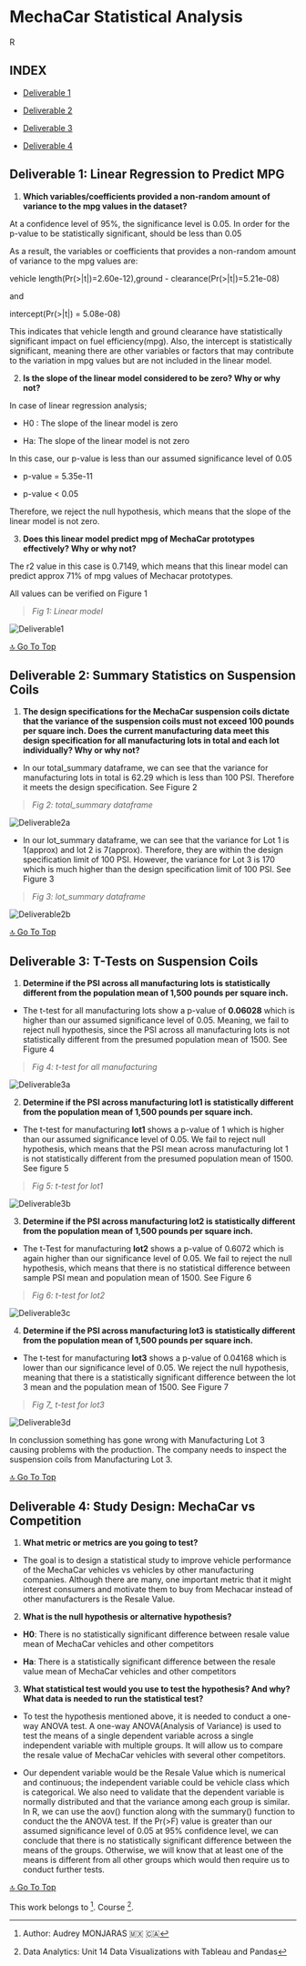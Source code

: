 # **MechaCar Statistical Analysis**
R

## **INDEX**

- [Deliverable 1](#deliverable-1-linear-regression-to-predict-mpg)

- [Deliverable 2](#deliverable-2-summary-statistics-on-suspension-coils)

- [Deliverable 3](#deliverable-3-t-tests-on-suspension-coils)

- [Deliverable 4](#deliverable-4-study-design-mechacar-vs-competition)


## **Deliverable 1: Linear Regression to Predict MPG**

1. **Which variables/coefficients provided a non-random amount of variance to the mpg values in the dataset?**

At a confidence level of 95%, the significance level is 0.05. In order for the p-value to be statistically significant,  should be less than 0.05

As a result, the variables or coefficients that provides a non-random amount of variance to the mpg values are:

vehicle length(Pr(>|t|)=2.60e-12),ground - clearance(Pr(>|t|)=5.21e-08)

and

intercept(Pr(>|t|) = 5.08e-08)

This indicates that vehicle length and ground clearance have statistically significant impact on fuel efficiency(mpg). Also, the intercept is statistically significant, meaning there are other variables or factors that may contribute to the variation in mpg values but are not included in the linear model.

2. **Is the slope of the linear model considered to be zero? Why or why not?**

In case of linear regression analysis;

- H0 : The slope of the linear model is zero

- Ha: The slope of the linear model is not zero

In this case, our p-value is less than our assumed significance level of 0.05

- p-value = 5.35e-11

- p-value < 0.05

Therefore, we reject the null hypothesis, which means that the slope of the linear model is not zero.

3. **Does this linear model predict mpg of MechaCar prototypes effectively? Why or why not?**

The r2 value in this case is 0.7149, which means that this linear model can predict approx 71% of mpg values of Mechacar prototypes.

All values can be verified on Figure 1

> *Fig 1: Linear model*

![Deliverable1](https://github.com/amonjaras/MechaCar_Statistical_Analysis/blob/main/Images/deliv1.png)

[:top: Go To Top](#index)

## **Deliverable 2: Summary Statistics on Suspension Coils**

1. **The design specifications for the MechaCar suspension coils dictate that the variance of the suspension coils must not exceed 100 pounds per square inch. Does the current manufacturing data meet this design specification for all manufacturing lots in total and each lot individually? Why or why not?**

- In our total_summary dataframe, we can see that the variance for manufacturing lots in total is 62.29 which is less than 100 PSI. Therefore it meets the design specification. See Figure 2

> *Fig 2: total_summary dataframe*

![Deliverable2a](https://github.com/amonjaras/MechaCar_Statistical_Analysis/blob/main/Images/deliv2_1.png)

- In our lot_summary dataframe, we can see that the variance for Lot 1 is 1(approx) and lot 2 is 7(approx). Therefore, they are within the design specification limit of 100 PSI. However, the variance for Lot 3 is 170 which is much higher than the design specification limit of 100 PSI. See Figure 3

> *Fig 3: lot_summary dataframe*

![Deliverable2b](https://github.com/amonjaras/MechaCar_Statistical_Analysis/blob/main/Images/deliv2_2.png)

[:top: Go To Top](#index)

## **Deliverable 3: T-Tests on Suspension Coils**

1. **Determine if the PSI across all manufacturing lots is statistically different from the population mean of 1,500 pounds per square inch.**

- The t-test for all manufacturing lots show a p-value of **0.06028** which is higher than our assumed significance level of 0.05.
Meaning, we fail to reject null hypothesis, since the PSI across all manufacturing lots is not statistically different from the presumed population mean of 1500. See Figure 4

> *Fig 4: t-test for all manufacturing*

![Deliverable3a](https://github.com/amonjaras/MechaCar_Statistical_Analysis/blob/main/Images/deliv3_1.png)

2. **Determine if the PSI across manufacturing lot1 is statistically different from the population mean of 1,500 pounds per square inch.**

- The t-test for manufacturing **lot1** shows a p-value of 1 which is higher than our assumed significance level of 0.05.
We fail to reject null hypothesis, which means that the PSI mean across manufacturing lot 1 is not statistically different from the presumed population mean of 1500. See figure 5

> *Fig 5: t-test for lot1*

![Deliverable3b](https://github.com/amonjaras/MechaCar_Statistical_Analysis/blob/main/Images/deliv3_2.png)

3. **Determine if the PSI across manufacturing lot2 is statistically different from the population mean of 1,500 pounds per square inch.**

- The t-Test for manufacturing **lot2** shows a p-value of 0.6072 which is again higher than our significance level of 0.05.
We fail to reject the null hypothesis, which means that there is no statistical difference between sample PSI mean and population mean of 1500. See Figure 6

> *Fig 6: t-test for lot2*

![Deliverable3c](https://github.com/amonjaras/MechaCar_Statistical_Analysis/blob/main/Images/deliv3_3.png)

4. **Determine if the PSI across manufacturing lot3 is statistically different from the population mean of 1,500 pounds per square inch.**

- The t-test for manufacturing **lot3** shows a p-value of 0.04168 which is lower than our significance level of 0.05.
We reject the null hypothesis, meaning that there is a statistically significant difference between the lot 3 mean and the population mean of 1500. See Figure 7

> *Fig 7_ t-test for lot3*

![Deliverable3d](https://github.com/amonjaras/MechaCar_Statistical_Analysis/blob/main/Images/deliv3_4.png)

In conclussion something has gone wrong with Manufacturing Lot 3 causing problems with the production. The company needs to inspect the suspension coils from Manufacturing Lot 3.

[:top: Go To Top](#index)

## **Deliverable 4: Study Design: MechaCar vs Competition**

1. **What metric or metrics are you going to test?**

- The goal is to design a statistical study to improve vehicle performance of the MechaCar vehicles vs vehicles by other manufacturing companies. Although there are many, one important metric that it might interest consumers and motivate them to buy from Mechacar instead of other manufacturers is the Resale Value.

2. **What is the null hypothesis or alternative hypothesis?**

- **H0**: There is no statistically significant difference between resale value mean of MechaCar vehicles and other competitors

- **Ha**: There is a statistically significant difference between the resale value mean of MechaCar vehicles and other competitors

3. **What statistical test would you use to test the hypothesis? And why?
What data is needed to run the statistical test?**

- To test the hypothesis mentioned above, it is needed to conduct a one-way ANOVA test. A one-way ANOVA(Analysis of Variance) is used to test the means of a single dependent variable across a single independent variable with multiple groups. It will allow us to compare the resale value of MechaCar vehicles with several other competitors.

- Our dependent variable would be the Resale Value which is numerical and continuous; the independent variable could be vehicle class which is categorical. We also need to validate that the dependent variable is normally distributed and that the variance among each group is similar. In R, we can use the aov() function along with the summary() function to conduct the the ANOVA test. If the Pr(>F) value is greater than our assumed significance level of 0.05 at 95% confidence level, we can conclude that there is no statistically significant difference between the means of the groups. Otherwise, we will know that at least one of the means is different from all other groups which would then require us to conduct further tests.


[:top: Go To Top](#index)

This work belongs to [^1].
Course [^2].
[^note]:
[^1]: Author: Audrey MONJARAS :mexico: :canada:
[^2]: Data Analytics: Unit 14 Data Visualizations with Tableau and Pandas
